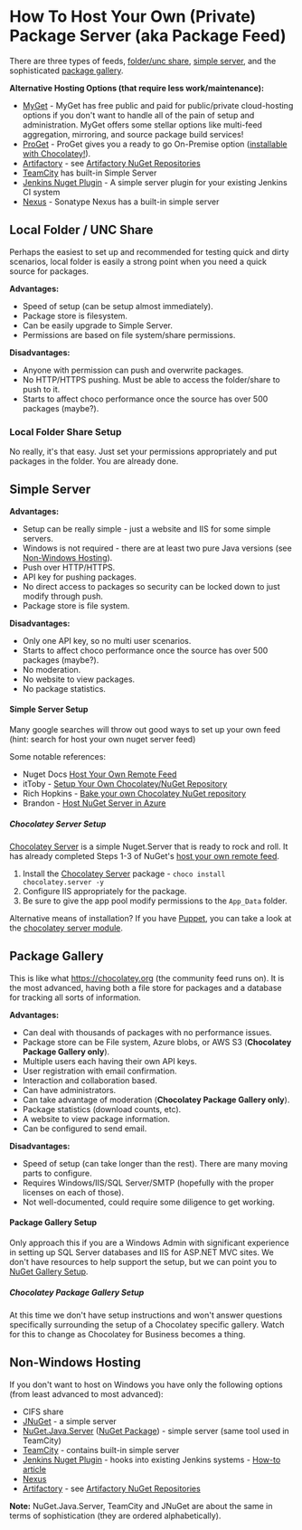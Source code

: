 # How To Host Your Own (Private) Package Server (aka Package Feed)

There are three types of feeds, [folder/unc share](#local-folder--unc-share), [simple server](#simple-server), and the sophisticated [package gallery](#package-gallery). 

**Alternative Hosting Options (that require less work/maintenance):**
* [MyGet](https://www.myget.org/) - MyGet has free public and paid for public/private cloud-hosting options if you don't want to handle all of the pain of setup and administration. MyGet offers some stellar options like multi-feed aggregation, mirroring, and source package build services!
* [ProGet](http://inedo.com/proget/overview) - ProGet gives you a ready to go On-Premise option ([installable with Chocolatey!](https://chocolatey.org/packages/proget)).
* [Artifactory](http://www.jfrog.com/open-source/) - see [Artifactory NuGet Repositories](http://www.jfrog.com/confluence/display/RTF/NuGet+Repositories)
* [TeamCity](https://www.jetbrains.com/teamcity/) has built-in Simple Server
* [Jenkins Nuget Plugin](https://wiki.jenkins-ci.org/display/JENKINS/Nuget+Plugin) - A simple server plugin for your existing Jenkins CI system
* [Nexus](https://books.sonatype.com/nexus-book/reference/nuget-nuget_proxy_repositories.html) - Sonatype Nexus has a built-in simple server

## Local Folder / UNC Share
Perhaps the easiest to set up and recommended for testing quick and dirty scenarios, local folder is easily a strong point when you need a quick source for packages.

**Advantages:**
* Speed of setup (can be setup almost immediately).
* Package store is filesystem.
* Can be easily upgrade to Simple Server.
* Permissions are based on file system/share permissions.

**Disadvantages:**
* Anyone with permission can push and overwrite packages.
* No HTTP/HTTPS pushing. Must be able to access the folder/share to push to it. 
* Starts to affect choco performance once the source has over 500 packages (maybe?).

### Local Folder Share Setup

No really, it's that easy. Just set your permissions appropriately and put packages in the folder. You are already done.

## Simple Server

**Advantages:**
* Setup can be really simple - just a website and IIS for some simple servers.
* Windows is not required - there are at least two pure Java versions (see [Non-Windows Hosting](#non-windows-hosting)).
* Push over HTTP/HTTPS.
* API key for pushing packages.
* No direct access to packages so security can be locked down to just modify through push.
* Package store is file system.

**Disadvantages:**
* Only one API key, so no multi user scenarios.
* Starts to affect choco performance once the source has over 500 packages (maybe?).
* No moderation.
* No website to view packages.
* No package statistics.

#### Simple Server Setup

Many google searches will throw out good ways to set up your own feed (hint: search for host your own nuget server feed)

Some notable references:
 * Nuget Docs [Host Your Own Remote Feed](https://docs.nuget.org/Create/Hosting-Your-Own-NuGet-Feeds#creating-remote-feeds)
 * itToby - [Setup Your Own Chocolatey/NuGet Repository](http://blog.ittoby.com/2014/07/setup-your-own-chocoloateynuget.html)
 * Rich Hopkins - [Bake your own Chocolatey NuGet repository](https://souladin.wordpress.com/2014/12/05/bake-your-own-chocolatey-nuget-repository/)
 * Brandon - [Host NuGet Server in Azure](http://netitude.bc3tech.net/2015/01/07/create-your-own-hosted-nuget-server-in-azure/)

##### Chocolatey Server Setup
[Chocolatey Server](https://chocolatey.org/packages/chocolatey.server) is a simple Nuget.Server that is ready to rock and roll. It has already completed Steps 1-3 of NuGet's [host your own remote feed](https://docs.nuget.org/Create/Hosting-Your-Own-NuGet-Feeds#creating-remote-feeds).

 1. Install the [Chocolatey Server](https://chocolatey.org/packages/chocolatey.server) package - `choco install chocolatey.server -y`
 1. Configure IIS appropriately for the package.
 1. Be sure to give the app pool modify permissions to the `App_Data` folder.

Alternative means of installation? If you have [Puppet](https://docs.puppetlabs.com/puppet/), you can take a look at the [chocolatey server module](https://forge.puppetlabs.com/chocolatey/chocolatey_server). 

## Package Gallery
This is like what https://chocolatey.org (the community feed runs on). It is the most advanced, having both a file store for packages and a database for tracking all sorts of information.

**Advantages:**
* Can deal with thousands of packages with no performance issues.
* Package store can be File system, Azure blobs, or AWS S3 (**Chocolatey Package Gallery only**).
* Multiple users each having their own API keys.
* User registration with email confirmation.
* Interaction and collaboration based. 
* Can have administrators.
* Can take advantage of moderation (**Chocolatey Package Gallery only**).
* Package statistics (download counts, etc).
* A website to view package information.
* Can be configured to send email.

**Disadvantages:**
* Speed of setup (can take longer than the rest). There are many moving parts to configure.
* Requires Windows/IIS/SQL Server/SMTP (hopefully with the proper licenses on each of those).
* Not well-documented, could require some diligence to get working.

#### Package Gallery Setup
Only approach this if you are a Windows Admin with significant experience in setting up SQL Server databases and IIS for ASP.NET MVC sites. We don't have resources to help support the setup, but we can point you to [NuGet Gallery Setup](https://github.com/NuGet/NuGetGallery/wiki/Hosting-the-NuGet-Gallery-Locally-in-IIS).

##### Chocolatey Package Gallery Setup

At this time we don't have setup instructions and won't answer questions specifically surrounding the setup of a Chocolatey specific gallery. Watch for this to change as Chocolatey for Business becomes a thing.

## Non-Windows Hosting
If you don't want to host on Windows you have only the following options (from least advanced to most advanced):
* CIFS share
* [JNuGet](https://bitbucket.org/aristar/jnuget/wiki/Home) - a simple server
* [NuGet.Java.Server](http://blog.jonnyzzz.name/2012/03/nuget-server-in-pure-java.html) ([NuGet Package](https://www.nuget.org/packages/NuGet.Java.Server)) - simple server (same tool used in TeamCity)
* [TeamCity](https://www.jetbrains.com/teamcity/) - contains built-in simple server
* [Jenkins Nuget Plugin](https://wiki.jenkins-ci.org/display/JENKINS/Nuget+Plugin) - hooks into existing Jenkins systems - [How-to article](http://automatetheplanet.com/integrate-jenkins-msbuild-nuget/)
* [Nexus](https://books.sonatype.com/nexus-book/reference/nuget-nuget_proxy_repositories.html)
* [Artifactory](http://www.jfrog.com/open-source/) - see [Artifactory NuGet Repositories](http://www.jfrog.com/confluence/display/RTF/NuGet+Repositories)


**Note:** NuGet.Java.Server, TeamCity and JNuGet are about the same in terms of sophistication (they are ordered alphabetically).
